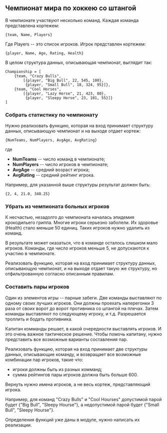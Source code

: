 ## Чемпионат мира по хоккею со штангой

В чемпионате участвуют несколько команд. Каждая команда представлена кортежем:

    {team, Name, Players}

Где Players -- это список игроков. Игрок представлен кортежем:

    {player, Name, Age, Rating, Health}

В целом структура данных, описывающая чемпионат, выглядит так:

    Championship = [
        {team, "Crazy Bulls",
            [{player, "Big Bull", 22, 545, 100},
             {player, "Small Bull", 18, 324, 95}]},
        {team, "Cool Horses",
            [{player, "Lazy Horse", 21, 423, 80},
             {player, "Sleepy Horse", 23, 101, 55}]}
    ]


### Собрать статистику по чемпионату

Нужно реализовать функцию, которая на вход принимает структуру данных,
описывающую чемпионат и на выходе отдает кортеж:

    {NumTeams, NumPlayers, AvgAge, AvgRating}

где

 - **NumTeams** -- число команд в чемпионате;
 - **NumPlayers** -- число игроков в чемпионате;
 - **AvgAge** -- средний возраст игрока;
 - **AvgRating** -- средний рейтинг игрока.

Например, для указанной выше структуры результат должен быть:

    {2, 4, 21.0, 348.25}


### Убрать из чемпионата больных игроков

К несчастью, незадолго до чемпионата началась эпидемия крокодильего гриппа.
Многие игроки серьезно заболели. Их здоровье (Health) стало меньше 50 единиц.
Таких игроков нужно удалить из команд.

В результате может оказаться, что в команде осталось слишком мало игроков.
Команды, где число игроков меньше 5, не допускаются к участию в чемпионате.

Реализовать функцию, которая на вход принимает структуру данных, описывающую чемпионат,
и на выходе отдает такую же структуру, но отфильтрованную согласно описанным правилам.


### Составить пары игроков

Один из элементов игры -- парные забеги. Две команды выставляют по
одному своих лучших игроков.  Они должны проехать наперегонки 3 раза
от своих ворот до ворот противника со штангой на плечах.  Затем
команды выставляют по следующему игроку, и т.д.  Разрешается троллить
и бодать противника.

Капитан комманды решает, в какой очередности выставлять игроков.
И это очень важное тактическое решение. Чтобы помочь капитану,
нужно представить все возможные варианты составления пар.

Реализовать функцию, которая на вход принимает две структуры данных,
описывающие команду, и возвращает все возможные комбинации пар
игроков, такие что:

 - игроки должны быть из разных комманд;
 - сумма рейтингов пары игроков должна быть больше 600.

Вернуть нужно имена игроков, а не весь кортеж, представляющий игрока.

Например, для команд "Crazy Bulls" и "Cool Hourses"
допустимой парой будет {"Big Bull", "Sleepy Hourse"},
а недопустимой парой будет {"Small Bull", "Sleepy Hourse"}.

Определения функций уже даны в модуле, нужно написать их реализации.
